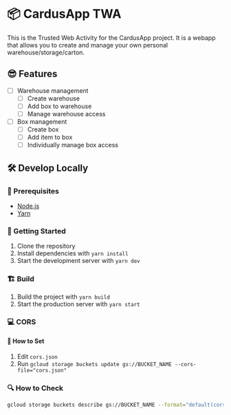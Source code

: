 # 📦 CardusApp TWA

This is the Trusted Web Activity for the CardusApp project. It is a webapp that allows you to create and manage your own personal warehouse/storage/carton.

## 😎 Features

- [ ] Warehouse management
  - [ ] Create warehouse
  - [ ] Add box to warehouse
  - [ ] Manage warehouse access
- [ ] Box management
  - [ ] Create box
  - [ ] Add item to box
  - [ ] Individually manage box access

## 🛠 Develop Locally

### 📄 Prerequisites

- [Node.js](https://nodejs.org/en/)
- [Yarn](https://yarnpkg.com/)

### 🚀 Getting Started

1. Clone the repository
2. Install dependencies with `yarn install`
3. Start the development server with `yarn dev`

### 🏗️ Build

1. Build the project with `yarn build`
2. Start the production server with `yarn start`

### 💻 CORS

#### 🔨 How to Set

1. Edit `cors.json`
2. Run `gcloud storage buckets update gs://BUCKET_NAME --cors-file="cors.json"`

### 🔍 How to Check

```bash
gcloud storage buckets describe gs://BUCKET_NAME --format="default(cors)"
```
